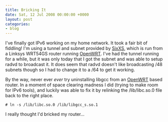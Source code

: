 ```yaml
---
title: Bricking It
date: Sat, 12 Jul 2008 00:00:00 +0000
layout: post
categories:
- blog
---
```


I've finally got IPv6 working on my home network. It took a fair bit of fiddling! I'm using a tunnel and subnet provided by [SixXS](http://www.sixxs.net/), which is run from a Linksys WRT54GS router running [OpenWRT](http://openwrt.org/). I've had the tunnel running for a while, but it was only today that I got the subnet and was able to setup radvd to broadcast it. It does seem that radvd doesn't like broadcasting /48 subnets though so I had to change it to a /64 to get it working.

By the way, never ever *ever* try uninstalling libgcc from an [OpenWRT](http://openwrt.org/) based router. In a moment of space clearing madness I did (trying to make room for IPv6 tools), and luckily was able to fix it by relinking the /lib/libc.so.0 file back to the right place.

    # ln -s /lib/libc.so.0 /lib/libgcc_s.so.1

I really thought I'd bricked my router...



